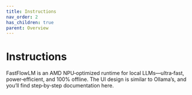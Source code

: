 ```yaml
---
title: Instructions
nav_order: 2
has_children: true
parent: Overview
---
```


# Instructions

FastFlowLM is an AMD NPU‑optimized runtime for local LLMs—ultra‑fast, power‑efficient, and 100% offline. The UI design is similar to Ollama’s, and you’ll find step‑by‑step documentation here.
